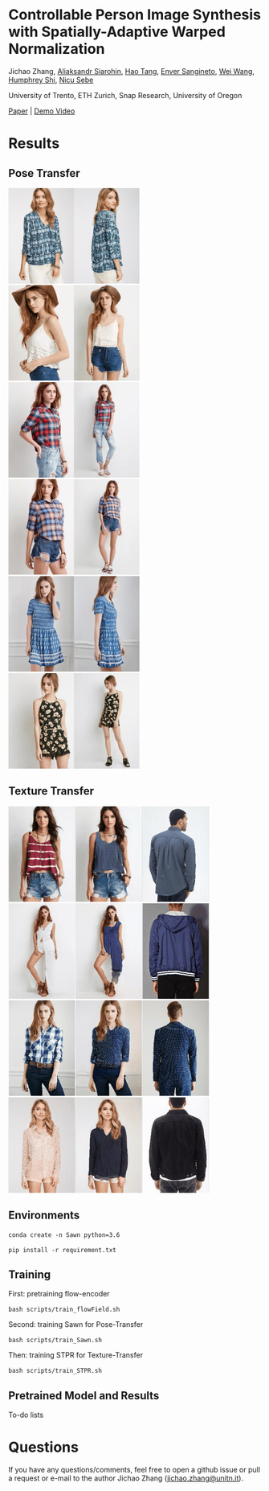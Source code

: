 # Controllable Person Image Synthesis with Spatially-Adaptive Warped Normalization

Jichao Zhang, [Aliaksandr Siarohin](https://aliaksandrsiarohin.github.io/aliaksandr-siarohin-website/), [Hao Tang](https://scholar.google.com/citations?hl=en&user=9zJkeEMAAAAJ), [Enver Sangineto](https://scholar.google.com/citations?user=eJZlvlAAAAAJ&hl=en), [Wei Wang](https://scholar.google.com/citations?user=k4SdlbcAAAAJ&hl=en), [Humphrey Shi](https://scholar.google.com/citations?user=WBvt5A8AAAAJ&hl=en&oi=ao), [Nicu Sebe](https://scholar.google.com/citations?user=tNtjSewAAAAJ&hl=en)

University of Trento, ETH Zurich, Snap Research, University of Oregon

[Paper](https://arxiv.org/pdf/2105.14739.pdf) | [Demo Video](https://www.youtube.com/watch?v=PBK8ip7D5w4&t=2s) 

# Results 

## Pose Transfer

<p float="left">
  <img src="imgs/pimgs/14.gif" height="190" />
  <img src="imgs/pimgs/15.gif" height="190" />
  <img src="imgs/pimgs/16.gif" height="190" />
  <img src="imgs/pimgs/17.gif" height="190" />
  <img src="imgs/pimgs/23.gif" height="190" />
  <img src="imgs/pimgs/26.gif" height="190" />
</p>

## Texture Transfer

<p float="left">
  <img src="imgs/timgs/result.gif" height="190" width="400"  />
  <img src="imgs/timgs/result2.gif" height="190" width="400" />
  <img src="imgs/timgs/result3.gif" height="190" width="400" />
  <img src="imgs/timgs/result4.gif" height="190" width="400" />
</p>

## Environments

```
conda create -n Sawn python=3.6
```
```
pip install -r requirement.txt
```

## Training

First: pretraining flow-encoder
```
bash scripts/train_flowField.sh
```
Second: training Sawn for Pose-Transfer
```
bash scripts/train_Sawn.sh
```
Then: training STPR for Texture-Transfer
```
bash scripts/train_STPR.sh
```

## Pretrained Model and Results

To-do lists

# Questions

If you have any questions/comments, feel free to open a github issue or pull a request or e-mail to the author Jichao Zhang (jichao.zhang@unitn.it).





